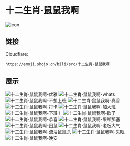 # 十二生肖·鼠鼠我啊
![icon](https://emoji.shojo.cn/bili/src/十二生肖·鼠鼠我啊/icon.png)
## 链接
Cloudflare:
```
https://emoji.shojo.cn/bili/src/十二生肖·鼠鼠我啊
```
## 展示
![十二生肖·鼠鼠我啊-优雅](https://emoji.shojo.cn/bili/src/十二生肖·鼠鼠我啊/十二生肖·鼠鼠我啊-优雅.png)
![十二生肖·鼠鼠我啊-whats](https://emoji.shojo.cn/bili/src/十二生肖·鼠鼠我啊/十二生肖·鼠鼠我啊-whats.png)
![十二生肖·鼠鼠我啊-不想上班](https://emoji.shojo.cn/bili/src/十二生肖·鼠鼠我啊/十二生肖·鼠鼠我啊-不想上班.png)
![十二生肖·鼠鼠我啊-真香](https://emoji.shojo.cn/bili/src/十二生肖·鼠鼠我啊/十二生肖·鼠鼠我啊-真香.png)
![十二生肖·鼠鼠我啊-打卡](https://emoji.shojo.cn/bili/src/十二生肖·鼠鼠我啊/十二生肖·鼠鼠我啊-打卡.png)
![十二生肖·鼠鼠我啊-加大班](https://emoji.shojo.cn/bili/src/十二生肖·鼠鼠我啊/十二生肖·鼠鼠我啊-加大班.png)
![十二生肖·鼠鼠我啊-下班！](https://emoji.shojo.cn/bili/src/十二生肖·鼠鼠我啊/十二生肖·鼠鼠我啊-下班！.png)
![十二生肖·鼠鼠我啊-歇了](https://emoji.shojo.cn/bili/src/十二生肖·鼠鼠我啊/十二生肖·鼠鼠我啊-歇了.png)
![十二生肖·鼠鼠我啊-恭喜](https://emoji.shojo.cn/bili/src/十二生肖·鼠鼠我啊/十二生肖·鼠鼠我啊-恭喜.png)
![十二生肖·鼠鼠我啊-果咩那塞](https://emoji.shojo.cn/bili/src/十二生肖·鼠鼠我啊/十二生肖·鼠鼠我啊-果咩那塞.png)
![十二生肖·鼠鼠我啊-困鼠](https://emoji.shojo.cn/bili/src/十二生肖·鼠鼠我啊/十二生肖·鼠鼠我啊-困鼠.png)
![十二生肖·鼠鼠我啊-老板大气](https://emoji.shojo.cn/bili/src/十二生肖·鼠鼠我啊/十二生肖·鼠鼠我啊-老板大气.png)
![十二生肖·鼠鼠我啊-流泪鼠鼠头](https://emoji.shojo.cn/bili/src/十二生肖·鼠鼠我啊/十二生肖·鼠鼠我啊-流泪鼠鼠头.png)
![十二生肖·鼠鼠我啊-失眠](https://emoji.shojo.cn/bili/src/十二生肖·鼠鼠我啊/十二生肖·鼠鼠我啊-失眠.png)
![十二生肖·鼠鼠我啊-晚安](https://emoji.shojo.cn/bili/src/十二生肖·鼠鼠我啊/十二生肖·鼠鼠我啊-晚安.png)
